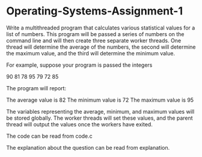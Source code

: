 # Operating-Systems-Assignment-1

Write a multithreaded program that calculates various statistical values for a list of numbers. This program will be passed a series of numbers on the command line and will then create three separate worker threads. One thread will determine the average of the numbers, the second will determine the maximum value, and the third will determine the minimum value. 

For example, suppose your program is passed the integers

90 81 78 95 79 72 85

The program will report:

The average value is 82
The minimum value is 72
The maximum value is 95

The variables representing the average, minimum, and maximum values will be stored globally. The worker threads will set these values, and the parent thread will output the values once the workers have exited.



The code can be read from code.c 

The explanation about the question can be read from explanation.
